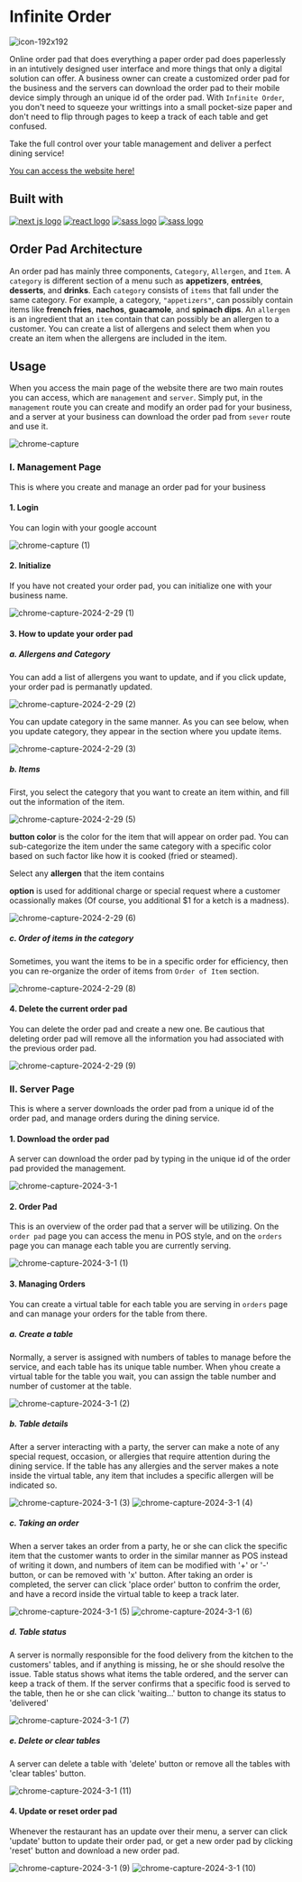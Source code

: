 # Infinite Order

![icon-192x192](https://github.com/tylerhkmontana/infinite-order/assets/63427616/4a47b431-ba98-42c2-af1e-734914152349)


Online order pad that does everything a paper order pad does paperlessly in an intutively designed user interface and more things that only a digital solution can offer. A business owner can create a customized order pad for the business and the servers can download the order pad to their mobile device simply through an unique id of the order pad. With `Infinite Order`, you don't need to squeeze your writtings into a small pocket-size paper and don't need to flip through pages to keep a track of each table and get confused. 

Take the full control over your table management and deliver a perfect dining service!

[You can access the website here!](https://infinite-order.vercel.app/)


## Built with
[![next js logo](https://img.shields.io/badge/next%20js-000000?style=for-the-badge&logo=nextdotjs&logoColor=white)](https://nextjs.org/)
[![react logo](https://img.shields.io/badge/React-20232A?style=for-the-badge&logo=react&logoColor=61DAFB)](https://react.dev/)
[![sass logo](https://img.shields.io/badge/Sass-CC6699?style=for-the-badge&logo=sass&logoColor=white)](https://sass-lang.com/)
[![sass logo](https://img.shields.io/badge/firebase-ffca28?style=for-the-badge&logo=firebase&logoColor=black)](https://firebase.google.com/)

## Order Pad Architecture
An order pad has mainly three components, `Category`, `Allergen`, and `Item`. A `category` is different section of a menu such as **appetizers**, **entrées**, **desserts**, and **drinks**. Each `category` consists of `items` that fall under the same category. For example, a category, `"appetizers"`, can possibly contain items like **french fries**, **nachos**, **guacamole**, and **spinach dips**. An `allergen` is an ingredient that an `item` contain that can possibly be an allergen to a customer. You can create a list of allergens and select them when you create an item when the allergens are included in the item.

## Usage

When you access the main page of the website there are two main routes you can access, which are `management` and `server`. Simply put, in the `management` route you can create and modify an order pad for your business, and a server at your business can download the order pad from `sever` route and use it. 

![chrome-capture](https://github.com/tylerhkmontana/infinite-order/assets/63427616/40f70478-d1cc-43a7-b8ae-78d623725451)


### I. Management Page
This is where you create and manage an order pad for your business

#### 1. Login 
You can login with your google account 

![chrome-capture (1)](https://github.com/tylerhkmontana/infinite-order/assets/63427616/7495e15e-9878-4cd3-968d-48f8b2a08b7f)

#### 2. Initialize
If you have not created your order pad, you can initialize one with your business name.

![chrome-capture-2024-2-29 (1)](https://github.com/tylerhkmontana/infinite-order/assets/63427616/32e5412a-75be-467b-9539-17bf58006718)

#### 3. How to update your order pad
##### a. Allergens and Category
You can add a list of allergens you want to update, and if you click update, your order pad is permanatly updated.

![chrome-capture-2024-2-29 (2)](https://github.com/tylerhkmontana/infinite-order/assets/63427616/96c583ca-bee7-41ae-9745-a89db862cc68)

You can update category in the same manner. As you can see below, when you update category, they appear in the section where you update items.

![chrome-capture-2024-2-29 (3)](https://github.com/tylerhkmontana/infinite-order/assets/63427616/074e5b39-e2f0-416c-8595-67bd72d7cf2e)


##### b. Items
First, you select the category that you want to create an item within, and fill out the information of the item.

![chrome-capture-2024-2-29 (5)](https://github.com/tylerhkmontana/infinite-order/assets/63427616/4c0b6d4e-3891-4859-8b0c-d8f2987fc307)

**button color** is the color for the item that will appear on order pad. You can sub-categorize the item under the same category with a specific color based on such factor like how it is cooked (fried or steamed).

Select any **allergen** that the item contains

**option** is used for additional charge or special request where a customer ocassionally makes (Of course, you additional $1 for a ketch is a madness).

![chrome-capture-2024-2-29 (6)](https://github.com/tylerhkmontana/infinite-order/assets/63427616/b0fb0bec-1352-4496-bbdd-039a1e8e5a38)

##### c. Order of items in the category
Sometimes, you want the items to be in a specific order for efficiency, then you can re-organize the order of items from `Order of Item` section.

![chrome-capture-2024-2-29 (8)](https://github.com/tylerhkmontana/infinite-order/assets/63427616/6f8cf288-54cc-4326-87c8-c7f09a225c62)

#### 4. Delete the current order pad
You can delete the order pad and create a new one. Be cautious that deleting order pad will remove all the information you had associated with the previous order pad.

![chrome-capture-2024-2-29 (9)](https://github.com/tylerhkmontana/infinite-order/assets/63427616/41d1c247-fb50-4042-8ba9-89c05123186f)

### II. Server Page
This is where a server downloads the order pad from a unique id of the order pad, and manage orders during the dining service.

#### 1. Download the order pad
A server can download the order pad by typing in the unique id of the order pad provided the management. 

![chrome-capture-2024-3-1](https://github.com/tylerhkmontana/infinite-order/assets/63427616/bdef9623-6aa6-45bc-b1a8-b6d28a262b2b)

#### 2. Order Pad
This is an overview of the order pad that a server will be utilizing. On the `order pad` page you can access the menu in POS style, and on the `orders` page you can manage each table you are currently serving. 

![chrome-capture-2024-3-1 (1)](https://github.com/tylerhkmontana/infinite-order/assets/63427616/0a4ffbea-501e-40d5-834c-420294a8cb41)

#### 3. Managing Orders
You can create a virtual table for each table you are serving in `orders` page and can manage your orders for the table from there. 

##### a. Create a table
Normally, a server is assigned with numbers of tables to manage before the service, and each table has its unique table number. When yhou create a virtual table for the table you wait, you can assign the table number and number of customer at the table.

![chrome-capture-2024-3-1 (2)](https://github.com/tylerhkmontana/infinite-order/assets/63427616/7975f8ab-b0bb-4fe0-b862-bda7a0d5f3b6)

##### b. Table details
After a server interacting with a party, the server can make a note of any special request, occasion, or allergies that require attention during the dining service. If the table has any allergies and the server makes a note inside the virtual table, any item that includes a specific allergen will be indicated so. 

![chrome-capture-2024-3-1 (3)](https://github.com/tylerhkmontana/infinite-order/assets/63427616/5c94c67b-efe4-47f9-8c13-a0ea4657d6e2)
![chrome-capture-2024-3-1 (4)](https://github.com/tylerhkmontana/infinite-order/assets/63427616/3056fa53-b790-47f2-97d5-800e7404503f)

##### c. Taking an order
When a server takes an order from a party, he or she can click the specific item that the customer wants to order in the similar manner as POS instead of writing it down, and numbers of item can be modified with '+' or '-' button, or can be removed with 'x' button. After taking an order is completed, the server can click 'place order' button to confrim the order, and have a record inside the virtual table to keep a track later.

![chrome-capture-2024-3-1 (5)](https://github.com/tylerhkmontana/infinite-order/assets/63427616/bdf02a0e-5db3-4594-9aaa-e912ea250886)
![chrome-capture-2024-3-1 (6)](https://github.com/tylerhkmontana/infinite-order/assets/63427616/19c92b30-1c2f-4df5-8d62-cb6a79bb8a62)

##### d. Table status
A server is normally responsible for the food delivery from the kitchen to the customers' tables, and if anything is missing, he or she should resolve the issue. Table status shows what items the table ordered, and the server can keep a track of them. If the server confirms that a specific food is served to the table, then he or she can click 'waiting...' button to change its status to 'delivered'

![chrome-capture-2024-3-1 (7)](https://github.com/tylerhkmontana/infinite-order/assets/63427616/92ef6340-968d-435d-af0f-68b567b7f857)

##### e. Delete or clear tables
A server can delete a table with 'delete' button or remove all the tables with 'clear tables' button.

![chrome-capture-2024-3-1 (11)](https://github.com/tylerhkmontana/infinite-order/assets/63427616/b8b669f3-83a9-47fa-9de1-fba5ffbcedb9)

#### 4. Update or reset order pad
Whenever the restaurant has an update over their menu, a server can click 'update' button to update their order pad, or get a new order pad by clicking 'reset' button and download a new order pad.

![chrome-capture-2024-3-1 (9)](https://github.com/tylerhkmontana/infinite-order/assets/63427616/1c6f2451-7170-4dd5-87a4-3d0564cebbae)
![chrome-capture-2024-3-1 (10)](https://github.com/tylerhkmontana/infinite-order/assets/63427616/e6711bda-2fcf-4409-8044-ebf4b84c9e4d)






